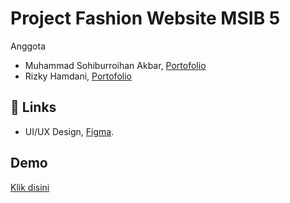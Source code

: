 # Project Fashion Website MSIB 5 

Anggota
* Muhammad Sohiburroihan Akbar, [Portofolio](https://ahay.my.id)
* Rizky Hamdani, [Portofolio](#)


## 🔗 Links
* UI/UX Design, [Figma](https://www.figma.com/file/DMNhhZBRX2k8J3xO1dcDko/eCommerce-Fashion-Website-(Community)?type=design&node-id=0-1&mode=design&t=8gycJLiF4WojvNSX-0).

## Demo

[Klik disini](https://ahay.my.id/msib/fashion/)

